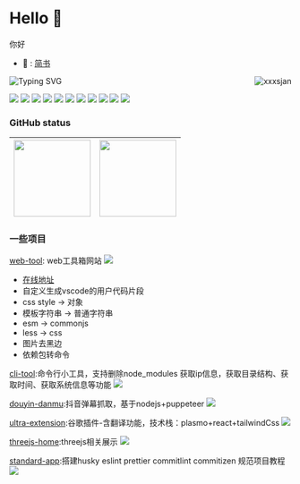 # Hello 👋
你好
- 📖 : [简书](https://www.jianshu.com/u/2b406a3be47b)

<!-- 访问量 -->
<a href="https://github.com/xxxsjan">
  <div align="right" >
    <img align="right" src="https://count.getloli.com/get/@:xxxsjan" alt="xxxsjan" />
  </div>
</a>


![Typing SVG](https://readme-typing-svg.herokuapp.com?font=DynaPuff&size=20&pause=1000&color=9999FF&center=true&vCenter=true&width=500&height=22&lines=再多看一眼就会爆炸++++++💥)

<!-- icon -->

![](https://img.shields.io/badge/-Nodejs-43853d?style=flat-square&logo=Node.js&logoColor=white) 
![](https://img.shields.io/badge/-WebRTC-008000?style=flat-square&logo=WebRTC&labelColor=90EE90&color=fff) 
![](https://img.shields.io/badge/-JavaScript-e5cd0c?style=flat-square&logo=JavaScript&labelColor=f7df1e&logoColor=000) 
![](https://img.shields.io/badge/-TypeScript-3178C6?style=flat-square&logo=TypeScript&logoColor=white&color=blue) 
![](https://img.shields.io/badge/-Vue.js-29beb0?style=flat-square&logo=vue.js&labelColor=ffffff&color=4FC08D) 
![](https://img.shields.io/badge/-React-29beb0?style=flat-square&logo=React&labelColor=ffffff&color=61DAFB) 
![](https://img.shields.io/badge/-WebPack-1C78C0?style=flat-square&logo=WebPack&logoColor=white) 
![](https://img.shields.io/badge/-Electron-white?style=flat-square&logo=electron&logoColor=white&color=47848F) 
![](https://img.shields.io/badge/-Three.js-000000?style=flat-square&logo=Three.js) 
![](https://img.shields.io/badge/-MiniProgram-008000?style=flat-square&logo=WeChat&labelColor=fff&color=07C160) 
![](https://img.shields.io/badge/-Docker-white?style=flat-square&logo=Docker&labelColor=2496ED&color=2496ED&logoColor=white) 

### GitHub status

<!-- ![](https://github-readme-stats.vercel.app/api?username=xxxsjan&show_icons=truee&include_all_commits=true&theme=onedark&hide=prs)  -->
<!-- ![](https://github-readme-activity-graph.cyclic.app/graph?username=xxxsjan&theme=github) -->
<!-- | ![](https://github-readme-stats.vercel.app/api?username=xxxsjan&show_icons=truee&include_all_commits=true&theme=onedark&hide=prs) | ![](https://github-readme-stats.vercel.app/api/top-langs/?username=xxxsjan&layout=compact&show_icons=truee&include_all_commits=true&theme=onedark&card_width=230) |
| ---- | ---- |  -->
| <img align="" height="137px" src="https://github-readme-stats.vercel.app/api?username=xxxsjan&hide_title=true&hide_border=true&show_icons=true&include_all_commits=true&line_height=21&bg_color=0,EC6C6C,FFD479,FFFC79,73FA79&theme=graywhite&locale=cn" /> | <img align="" height="137px" src="https://github-readme-stats.vercel.app/api/top-langs/?username=xxxsjan&hide_title=true&hide_border=true&layout=compact&bg_color=0,73FA79,73FDFF,D783FF&theme=graywhite&locale=cn" /> |
| ---- | ---- |

### 一些项目

[web-tool](https://github.com/xxxsjan/web-tool): web工具箱网站   [![](https://img.shields.io/github/stars/xxxsjan/web-tool)](https://github.com/xxxsjan/web-tool)  
- [在线地址](https://web-tool.dolam.top)
- 自定义生成vscode的用户代码片段
- css style → 对象
- 模板字符串 → 普通字符串
- esm → commonjs
- less → css
- 图片去黑边
- 依赖包转命令

[cli-tool](https://github.com/xxxsjan/cli-tool):命令行小工具，支持删除node_modules 获取ip信息，获取目录结构、获取时间、获取系统信息等功能
[![](https://img.shields.io/github/stars/xxxsjan/cli-tool)](https://github.com/xxxsjan/cli-tool) 

[douyin-danmu](https://github.com/xxxsjan/douyin-danmu):抖音弹幕抓取，基于nodejs+puppeteer
[![](https://img.shields.io/github/stars/xxxsjan/douyin-danmu)](https://github.com/xxxsjan/douyin-danmu) 


[ultra-extension](https://github.com/xxxsjan/ultra-extension):谷歌插件-含翻译功能，技术栈：plasmo+react+tailwindCss 
[![](https://img.shields.io/github/stars/xxxsjan/ultra-extension)](https://github.com/xxxsjan/ultra-extension) 

[threejs-home](https://github.com/xxxsjan/threejs-home):threejs相关展示 
[![](https://img.shields.io/github/stars/xxxsjan/threejs-home)](https://github.com/xxxsjan/threejs-home) 

[standard-app](https://github.com/xxxsjan/standard-app):搭建husky eslint prettier commitlint commitizen 规范项目教程 
[![](https://img.shields.io/github/stars/xxxsjan/standard-app)](https://github.com/xxxsjan/standard-app) 

